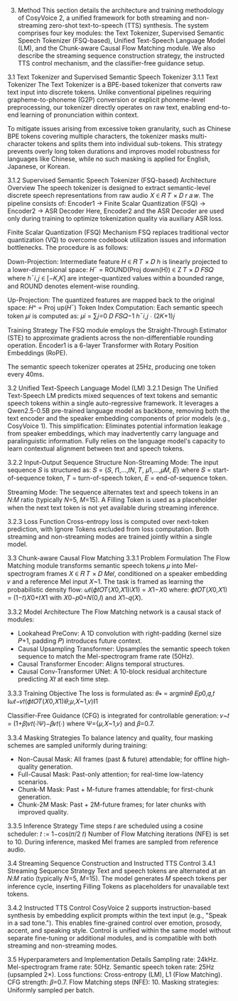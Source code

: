 
3. Method
This section details the architecture and training methodology of CosyVoice 2, a unified framework for both streaming and non-streaming zero-shot text-to-speech (TTS) synthesis. The system comprises four key modules: the Text Tokenizer, Supervised Semantic Speech Tokenizer (FSQ-based), Unified Text-Speech Language Model (LM), and the Chunk-aware Causal Flow Matching module. We also describe the streaming sequence construction strategy, the instructed TTS control mechanism, and the classifier-free guidance setup.

3.1 Text Tokenizer and Supervised Semantic Speech Tokenizer
3.1.1 Text Tokenizer
The Text Tokenizer is a BPE-based tokenizer that converts raw text input into discrete tokens. Unlike conventional pipelines requiring grapheme-to-phoneme (G2P) conversion or explicit phoneme-level preprocessing, our tokenizer directly operates on raw text, enabling end-to-end learning of pronunciation within context.

To mitigate issues arising from excessive token granularity, such as Chinese BPE tokens covering multiple characters, the tokenizer masks multi-character tokens and splits them into individual sub-tokens. This strategy prevents overly long token durations and improves model robustness for languages like Chinese, while no such masking is applied for English, Japanese, or Korean.

3.1.2 Supervised Semantic Speech Tokenizer (FSQ-based)
Architecture Overview
The speech tokenizer is designed to extract semantic-level discrete speech representations from raw audio 𝑋 ∈ 𝑅 𝑇 × 𝐷 𝑟 𝑎 𝑤. The pipeline consists of:
Encoder1 → Finite Scalar Quantization (FSQ) → Encoder2 → ASR Decoder
Here, Encoder2 and the ASR Decoder are used only during training to optimize tokenization quality via auxiliary ASR loss.

Finite Scalar Quantization (FSQ) Mechanism
FSQ replaces traditional vector quantization (VQ) to overcome codebook utilization issues and information bottlenecks. The procedure is as follows:

Down-Projection: Intermediate feature 𝐻 ∈ 𝑅 𝑇 × 𝐷 ℎ is linearly projected to a lower-dimensional space:
𝐻ˉ = ROUND(Proj down(H)) ∈ Z 𝑇 × 𝐷 𝐹𝑆𝑄
where ℎˉ𝑖,𝑗 ∈ [−𝐾,𝐾] are integer-quantized values within a bounded range, and ROUND denotes element-wise rounding.

Up-Projection: The quantized features are mapped back to the original space:
𝐻^ = Proj up(𝐻ˉ)
Token Index Computation: Each semantic speech token 𝜇𝑖 is computed as:
𝜇𝑖 = ∑𝑗=0 𝐷 𝐹𝑆𝑄−1 ℎˉ𝑖,𝑗 ⋅ (2𝐾+1)𝑗

Training Strategy
The FSQ module employs the Straight-Through Estimator (STE) to approximate gradients across the non-differentiable rounding operation. Encoder1 is a 6-layer Transformer with Rotary Position Embeddings (RoPE).

The semantic speech tokenizer operates at 25Hz, producing one token every 40ms.

3.2 Unified Text-Speech Language Model (LM)
3.2.1 Design
The Unified Text-Speech LM predicts mixed sequences of text tokens and semantic speech tokens within a single auto-regressive framework. It leverages a Qwen2.5-0.5B pre-trained language model as backbone, removing both the text encoder and the speaker embedding components of prior models (e.g., CosyVoice 1). This simplification:
Eliminates potential information leakage from speaker embeddings, which may inadvertently carry language and paralinguistic information.
Fully relies on the language model's capacity to learn contextual alignment between text and speech tokens.

3.2.2 Input-Output Sequence Structure
Non-Streaming Mode:
The input sequence 𝑆 is structured as:
𝑆 = {𝑆, 𝑡1,…,𝑡𝑁, 𝑇, 𝜇1,…,𝜇𝑀, 𝐸}
where 𝑆 = start-of-sequence token, 𝑇 = turn-of-speech token, 𝐸 = end-of-sequence token.

Streaming Mode:
The sequence alternates text and speech tokens in an 𝑁:𝑀 ratio (typically 𝑁=5, 𝑀=15). A Filling Token is used as a placeholder when the next text token is not yet available during streaming inference.

3.2.3 Loss Function
Cross-entropy loss is computed over next-token prediction, with Ignore Tokens excluded from loss computation. Both streaming and non-streaming modes are trained jointly within a single model.

3.3 Chunk-aware Causal Flow Matching
3.3.1 Problem Formulation
The Flow Matching module transforms semantic speech tokens 𝜇 into Mel-spectrogram frames 𝑋 ∈ 𝑅 𝑇 × 𝐷 𝑀𝑒𝑙, conditioned on a speaker embedding 𝑣 and a reference Mel input 𝑋~1. The task is framed as learning the probabilistic density flow:
𝜔𝑡(𝜙𝑡𝑂𝑇(𝑋0,𝑋1)∣𝑋1) = 𝑋1−𝑋0
where:
𝜙𝑡𝑂𝑇(𝑋0,𝑋1) = (1−𝑡)𝑋0+𝑡𝑋1
with 𝑋0∼𝑝0=𝑁(0,𝐼) and 𝑋1∼𝑞(𝑋).

3.3.2 Model Architecture
The Flow Matching network is a causal stack of modules:
- Lookahead PreConv: A 1D convolution with right-padding (kernel size 𝑃+1, padding 𝑃) introduces future context.
- Causal Upsampling Transformer: Upsamples the semantic speech token sequence to match the Mel-spectrogram frame rate (50Hz).
- Causal Transformer Encoder: Aligns temporal structures.
- Causal Conv-Transformer UNet: A 10-block residual architecture predicting 𝑋𝑡 at each time step.

3.3.3 Training Objective
The loss is formulated as:
𝜃∗ = argmin𝜃 𝐸𝑝0,𝑞,𝑡 ∥𝜔𝑡−𝜈𝑡(𝜙𝑡𝑂𝑇(𝑋0,𝑋1)∣𝜃;𝜇,𝑋~1,𝑣)∥1

Classifier-Free Guidance (CFG) is integrated for controllable generation:
𝜈~𝑡 = (1+𝛽)𝜈𝑡(⋅∣Ψ)−𝛽𝜈𝑡(⋅)
where Ψ={𝜇,𝑋~1,𝑣} and 𝛽=0.7.

3.3.4 Masking Strategies
To balance latency and quality, four masking schemes are sampled uniformly during training:
- Non-Causal Mask: All frames (past & future) attendable; for offline high-quality generation.
- Full-Causal Mask: Past-only attention; for real-time low-latency scenarios.
- Chunk-M Mask: Past + M-future frames attendable; for first-chunk generation.
- Chunk-2M Mask: Past + 2M-future frames; for later chunks with improved quality.

3.3.5 Inference Strategy
Time steps 𝑡 are scheduled using a cosine scheduler:
𝑡 := 1−cos(𝜋/2 𝑡)
Number of Flow Matching iterations (NFE) is set to 10.
During inference, masked Mel frames are sampled from reference audio.

3.4 Streaming Sequence Construction and Instructed TTS Control
3.4.1 Streaming Sequence Strategy
Text and speech tokens are alternated at an 𝑁:𝑀 ratio (typically 𝑁=5, 𝑀=15).
The model generates 𝑀 speech tokens per inference cycle, inserting Filling Tokens as placeholders for unavailable text tokens.

3.4.2 Instructed TTS Control
CosyVoice 2 supports instruction-based synthesis by embedding explicit prompts within the text input (e.g., "Speak in a sad tone."). This enables fine-grained control over emotion, prosody, accent, and speaking style. Control is unified within the same model without separate fine-tuning or additional modules, and is compatible with both streaming and non-streaming modes.

3.5 Hyperparameters and Implementation Details
Sampling rate: 24kHz.
Mel-spectrogram frame rate: 50Hz.
Semantic speech token rate: 25Hz (upsampled 2×).
Loss functions: Cross-entropy (LM), L1 (Flow Matching).
CFG strength: 𝛽=0.7.
Flow Matching steps (NFE): 10.
Masking strategies: Uniformly sampled per batch.
